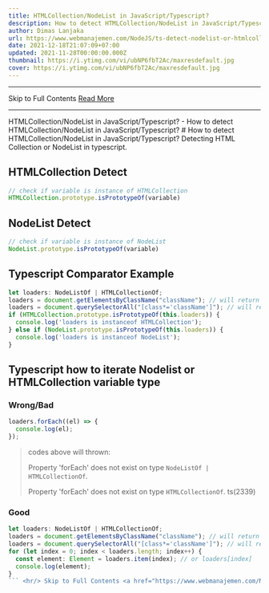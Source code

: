 ```yaml
---
title: HTMLCollection/NodeList in JavaScript/Typescript?
description: How to detect HTMLCollection/NodeList in JavaScript/Typescript?
author: Dimas Lanjaka
url: https://www.webmanajemen.com/NodeJS/ts-detect-nodelist-or-htmlcollections.html
date: 2021-12-18T21:07:09+07:00
updated: 2021-11-28T00:00:00.000Z
thumbnail: https://i.ytimg.com/vi/ubNP6fbT2Ac/maxresdefault.jpg
cover: https://i.ytimg.com/vi/ubNP6fbT2Ac/maxresdefault.jpg
---
```


<hr/> Skip to Full Contents <a href="https://www.webmanajemen.com/NodeJS/ts-detect-nodelist-or-htmlcollections.html" rel="follow" class="button" id="read-more">Read More</a> <hr/> HTMLCollection/NodeList in JavaScript/Typescript? - How to detect HTMLCollection/NodeList in JavaScript/Typescript? # How to detect HTMLCollection/NodeList in JavaScript/Typescript?
Detecting HTML Collection or NodeList in typescript.

## HTMLCollection Detect
```javascript
// check if variable is instance of HTMLCollection
HTMLCollection.prototype.isPrototypeOf(variable)
```

## NodeList Detect
```javascript
// check if variable is instance of NodeList
NodeList.prototype.isPrototypeOf(variable)
```

## Typescript Comparator Example

```typescript
let loaders: NodeListOf | HTMLCollectionOf;
loaders = document.getElementsByClassName("className"); // will return typeof HTMLCollectionOf
loaders = document.querySelectorAll("[class*='className']"); // will return typeof NodeListOf
if (HTMLCollection.prototype.isPrototypeOf(this.loaders)) {
  console.log('loaders is instanceof HTMLCollection');
} else if (NodeList.prototype.isPrototypeOf(this.loaders)) {
  console.log('loaders is instanceof NodeList');
}
```

## Typescript how to iterate Nodelist or HTMLCollection variable type
### Wrong/Bad
```typescript
loaders.forEach((el) => {
  console.log(el);
});
```

> codes above will thrown:
>
> Property 'forEach' does not exist on type `NodeListOf | HTMLCollectionOf`.
>
> Property 'forEach' does not exist on type `HTMLCollectionOf`. ts(2339)

### Good
```typescript
let loaders: NodeListOf | HTMLCollectionOf;
loaders = document.getElementsByClassName("className"); // will return typeof HTMLCollectionOf
loaders = document.querySelectorAll("[class*='className']"); // will return typeof NodeListOf
for (let index = 0; index < loaders.length; index++) {
  const element: Element = loaders.item(index); // or loaders[index]
  console.log(element);
}
``` <hr/> Skip to Full Contents <a href="https://www.webmanajemen.com/NodeJS/ts-detect-nodelist-or-htmlcollections.html" rel="follow" class="button" id="read-more">Read More</a> <hr/>